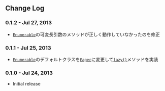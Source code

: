 Change Log
----------

### 0.1.2 - Jul 27, 2013

- [`Enumerable`](#Enumerable)の可変長引数のメソッドが正しく動作していなかったのを修正

### 0.1.1 - Jul 25, 2013

- [`Enumerable`](#Enumerable)のデフォルトクラスを[`Eager`](#Eager)に変更して[`lazy()`](#lazy)メソッドを実装

### 0.1.0 - Jul 24, 2013

- Initial release
